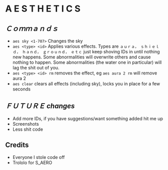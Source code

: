 # A E S T H E T I C S
## _Ｃｏｍｍａｎｄｓ_
* `aes sky <1-707>` Changes the sky
* `aes <type> <id>` Applies various effects. Types are `ａｕｒａ，　ｓｈｉｅｌｄ，　ｈａｎｄ，　ｇｒｏｕｎｄ，　ｅｔｃ` just keep shoving IDs in until nothing new happens. Some abnormalities will overwrite others and cause nothing to happen. Some abnormalities (the water one in particular) will lag the shit out of you.
* `aes <type> <id> rm` removes the effect, eg `aes aura 2 rm` will remove aura 2
* `aes clear` clears all effects (including sky), locks you in place for a few seconds

## _ＦＵＴＵＲＥ changes_
* Add more IDs, if you have suggestions/want something added hit me up
* Screenshots
* Less shit code

## Credits
* Everyone I stole code off
* Trololo for S_AERO
